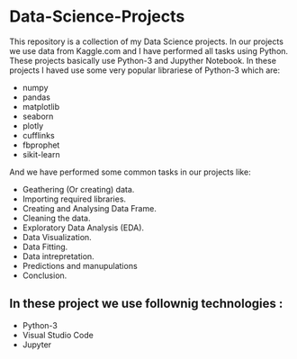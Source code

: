 # Data-Science-Projects

This repository is a collection of my Data Science projects. In our projects we use data from Kaggle.com and I have performed all tasks using Python.
These projects basically use Python-3 and Jupyther Notebook.
In these projects I haved use some very popular librariese of Python-3 which are:
- numpy
- pandas
- matplotlib
- seaborn
- plotly
- cufflinks
- fbprophet
- sikit-learn

And we have performed some common tasks in our projects like:
- Geathering (Or creating)  data.
- Importing required libraries.
- Creating and Analysing Data Frame.
- Cleaning the data.
- Exploratory Data Analysis (EDA).
- Data Visualization.
- Data Fitting.
- Data intrepretation.
- Predictions and manupulations
- Conclusion.

## In these project we use follownig technologies :
- Python-3
- Visual Studio Code
- Jupyter
